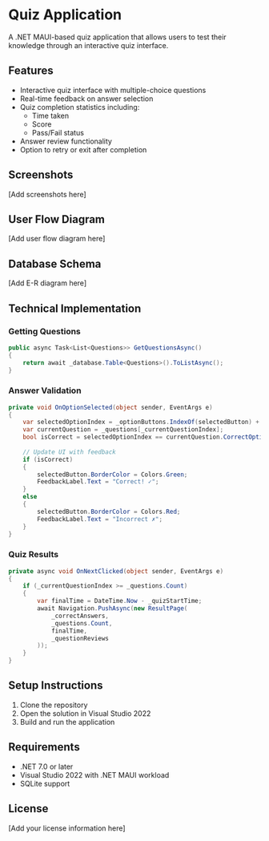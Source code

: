 # Quiz Application

A .NET MAUI-based quiz application that allows users to test their knowledge through an interactive quiz interface.

## Features

- Interactive quiz interface with multiple-choice questions
- Real-time feedback on answer selection
- Quiz completion statistics including:
  - Time taken
  - Score
  - Pass/Fail status
- Answer review functionality
- Option to retry or exit after completion

## Screenshots

[Add screenshots here]

## User Flow Diagram

[Add user flow diagram here]

## Database Schema

[Add E-R diagram here]

## Technical Implementation

### Getting Questions
```csharp
public async Task<List<Questions>> GetQuestionsAsync()
{
    return await _database.Table<Questions>().ToListAsync();
}
```

### Answer Validation
```csharp
private void OnOptionSelected(object sender, EventArgs e)
{
    var selectedOptionIndex = _optionButtons.IndexOf(selectedButton) + 1;
    var currentQuestion = _questions[_currentQuestionIndex];
    bool isCorrect = selectedOptionIndex == currentQuestion.CorrectOption;
    
    // Update UI with feedback
    if (isCorrect)
    {
        selectedButton.BorderColor = Colors.Green;
        FeedbackLabel.Text = "Correct! ✓";
    }
    else
    {
        selectedButton.BorderColor = Colors.Red;
        FeedbackLabel.Text = "Incorrect ✗";
    }
}
```

### Quiz Results
```csharp
private async void OnNextClicked(object sender, EventArgs e)
{
    if (_currentQuestionIndex >= _questions.Count)
    {
        var finalTime = DateTime.Now - _quizStartTime;
        await Navigation.PushAsync(new ResultPage(
            _correctAnswers, 
            _questions.Count, 
            finalTime, 
            _questionReviews
        ));
    }
}
```

## Setup Instructions

1. Clone the repository
2. Open the solution in Visual Studio 2022
3. Build and run the application

## Requirements

- .NET 7.0 or later
- Visual Studio 2022 with .NET MAUI workload
- SQLite support

## License

[Add your license information here] 
